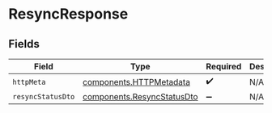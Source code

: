 # ResyncResponse


## Fields

| Field                                                                    | Type                                                                     | Required                                                                 | Description                                                              |
| ------------------------------------------------------------------------ | ------------------------------------------------------------------------ | ------------------------------------------------------------------------ | ------------------------------------------------------------------------ |
| `httpMeta`                                                               | [components.HTTPMetadata](../../models/components/httpmetadata.md)       | :heavy_check_mark:                                                       | N/A                                                                      |
| `resyncStatusDto`                                                        | [components.ResyncStatusDto](../../models/components/resyncstatusdto.md) | :heavy_minus_sign:                                                       | N/A                                                                      |
